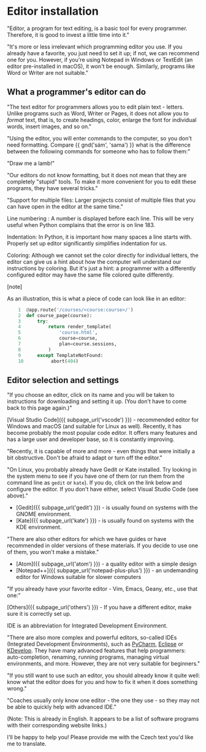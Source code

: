 # Editor installation

"Editor, a program for text editing, is a basic tool for every programmer. Therefore, it is good to invest a little time into it."

"It's more or less irrelevant which programming editor you use. If you already have a favorite, you just need to set it up; if not, we can recommend one for you. However, if you're using Notepad in Windows or TextEdit (an editor pre-installed in macOS), it won't be enough. Similarly, programs like Word or Writer are not suitable."

## What a programmer's editor can do

"The text editor for programmers allows you to edit plain text - letters. Unlike programs such as Word, Writer or Pages, it does not allow you to *format* text, that is, to create headings, color, enlarge the font for individual words, insert images, and so on."

"Using the editor, you will enter commands to the computer, so you don't need formatting. Compare {{ gnd('sám', 'sama') }} what is the difference between the following commands for someone who has to follow them:"

"Draw me a lamb!"

"Our editors do not know formatting, but it does not mean that they are completely "stupid" tools. To make it more convenient for you to edit these programs, they have several tricks."

"Support for multiple files: Larger projects consist of multiple files that you can have open in the editor at the same time."

Line numbering
: A number is displayed before each line.
This will be very useful when Python complains that the error is on line 183.

Indentation:
In Python, it is important how many spaces a line starts with.
Properly set up editor significantly simplifies indentation for us.

Coloring: Although we cannot set the color directly for individual letters, the editor can give us a hint about how the computer will understand our instructions by coloring. But it's just a hint: a programmer with a differently configured editor may have the same file colored quite differently.

[note]

As an illustration, this is what a piece of code can look like in an editor:

```python
    1  @app.route('/courses/<course:course>/')
    2  def course_page(course):
    3      try:
    4          return render_template(
    5              'course.html',
    6              course=course,
    7              plan=course.sessions,
    8          )
    9      except TemplateNotFound:
    10          abort(404)
```

## Editor selection and settings

"If you choose an editor, click on its name and you will be taken to instructions for downloading and setting it up. (You don't have to come back to this page again.)"

[Visual Studio Code]({{ subpage_url('vscode') }}) - recommended editor for Windows and macOS (and suitable for Linux as well). Recently, it has become probably the most popular code editor. It offers many features and has a large user and developer base, so it is constantly improving.

"Recently, it is capable of more and more - even things that were initially a bit obstructive. Don't be afraid to adapt or turn off the editor."

"On Linux, you probably already have Gedit or Kate installed. Try looking in the system menu to see if you have one of them (or run them from the command line as `gedit` or `kate`). If you do, click on the link below and configure the editor. If you don't have either, select Visual Studio Code (see above)."

* [Gedit]({{ subpage_url('gedit') }}) - is usually found on systems with the GNOME environment.
* [Kate]({{ subpage_url('kate') }}) - is usually found on systems with the KDE environment.

"There are also other editors for which we have guides or have recommended in older versions of these materials. If you decide to use one of them, you won't make a mistake."

* [Atom]({{ subpage_url('atom') }}) - a quality editor with a simple design
* [Notepad++]({{ subpage_url('notepad-plus-plus') }}) - an undemanding editor for Windows suitable for slower computers

"If you already have your favorite editor - Vim, Emacs, Geany, etc., use that one:"

[Others]({{ subpage_url('others') }}) - If you have a different editor, make sure it is correctly set up.

IDE is an abbreviation for Integrated Development Environment.

"There are also more complex and powerful editors, so-called IDEs (Integrated Development Environments), such as [PyCharm], [Eclipse] or [KDevelop]. They have many advanced features that help programmers: auto-completion, renaming, running programs, managing virtual environments, and more. However, they are not very suitable for beginners."

"If you still want to use such an editor, you should already know it quite well: know what the editor does for you and how to fix it when it does something wrong."

"Coaches usually only know one editor - the one they use - so they may not be able to quickly help with advanced IDE."

[PyCharm]: https://www.jetbrains.com/pycharm/
[Eclipse]: https://eclipse.org/
[KDevelop]: https://www.kdevelop.org/

(Note: This is already in English. It appears to be a list of software programs with their corresponding website links.)

I'll be happy to help you! Please provide me with the Czech text you'd like me to translate.